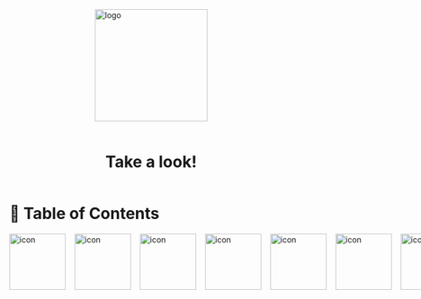 <div style="display:flex; flex-direction:column; gap: 1rem; align-items:center; justify-content:center;">
    <img src="././how-to/files/avatar.png" alt="logo" width="200" height="auto" />
    <h1>Take a look!</h1>
</div>

# :card_index: Table of Contents

<div style="display:flex; flex-direction:row; gap: 1rem;">
    <div><a href="xxxxxxx"><img src="././how-to/files/icons/html.svg" alt="icon" width="100" height="auto" /></a></div>
    <div><a href="xxxxxxx"><img src="././how-to/files/icons/css.svg" alt="icon" width="100" height="auto" /></a></div>
    <div><a href="xxxxxxx"><img src="././how-to/files/icons/javascript.svg" alt="icon" width="100" height="auto" /></a></div>
    <div><a href="xxxxxxx"><img src="././how-to/files/icons/nodejs.svg" alt="icon" width="100" height="auto" /></a></div>
    <div><a href="xxxxxxx"><img src="././how-to/files/icons/php.png" alt="icon" width="100" height="auto" /></a></div>
    <div><a href="xxxxxxx"><img src="././how-to/files/icons/python.svg" alt="icon" width="100" height="auto" /></a></div>
    <div><a href="xxxxxxx"><img src="././how-to/files/icons/csharp.svg" alt="icon" width="100" height="auto" /></a></div>
    <div><a href="xxxxxxx"><img src="././how-to/files/icons/wordpress.png" alt="icon" width="100" height="auto" /></a></div>
    <div><a href="xxxxxxx"><img src="././how-to/files/icons/typo3.svg" alt="icon" width="100" height="auto" /></a></div>
</div>

